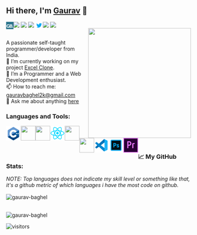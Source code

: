
## Hi there, I'm [Gaurav](https://github.com/gaurav-baghel) 👋

<!--<h3><span class="font-weight:normal" align="left">Connect with me:</span></h3>-->
<p align="left"> 
 <a href="https://gauravbaghel.me/" target="blank"><img align="left" width="20" height="20" src="https://github.com/gaurav-baghel/gaurav-baghel/blob/main/assets/faviconp.png" alt="gauravbaghel.me" /></a>
 <a href="https://linkedin.com/in/gauravb2k" target="blank"><img align="left" width="20" height="20" src="https://github.com/gaurav-baghel/gaurav-baghel/blob/main/assets/linkedIn_PNG32.png?raw=true" alt="gauravb2k" /></a>
 <a href="https://www.leetcode.com/gauravb2k" target="blank"><img align="left" width="20" height="20" src="https://user-images.githubusercontent.com/56120622/118120413-7a0a4500-b40d-11eb-84ed-71a55552817e.png" alt="gauravb2k"/></a>
 <a href="https://www.codechef.com/users/gauravb2k" target="blank"><img align="left" width="20" height="20" src="https://github.com/gaurav-baghel/gaurav-baghel/blob/main/assets/CodeChef%20(%40codechef).jfif" alt="gauravb2k" /></a>
<a href="https://twitter.com/gauravbaghel2k" target="blank"><img align="left" width="20" height="20" src="https://github.com/gaurav-baghel/gaurav-baghel/blob/main/assets/icons8-twitter-480.png?raw=true" alt="gauravbaghel2k" /></a>
<a href="https://www.facebook.com/profile.php?id=100028055211324" target="blank"><img align="left" width="20" height="20" src="https://github.com/gaurav-baghel/gaurav-baghel/blob/main/assets/facebook_logos_PNG19748.png?raw=true" alt="gaurav baghel" /></a>
<a href="https://instagram.com/_gauravbaghel" target="blank"><img align="left" width="20" height="20" src="https://github.com/gaurav-baghel/gaurav-baghel/blob/main/assets/580b57fcd9996e24bc43c521.png?raw=true" alt="_gauravbaghel" /></a>
</p>
<br/>

<!--<img align= "right" src="https://github.com/gaurav-baghel/gaurav-baghel/blob/main/assets/PicsArt_05-13-06.44.23.png?raw=true" width="245" height="280" />-->
<img align= "right" src="https://media.giphy.com/media/USV0ym3bVWQJJmNu3N/giphy.gif" width="280" height="300" />

<br />A passionate self-taught programmer/developer from India. 
<br />🔭 I’m currently working on my project [Excel Clone](https://github.com/gaurav-baghel/Excel-Clone).
<br />🌱 I’m a Programmer and a Web Development enthusiast.
<br />📫 How to reach me: gauravbaghel2k@gmail.com
<br />💬 Ask me about anything [here](https://github.com/gaurav-baghel/gaurav-baghel/issues)
<br />




### Languages and Tools:
 
<img align="left" width="40" height="40" src ="https://github.com/gaurav-baghel/gaurav-baghel/blob/main/assets/c-logo-icon-28389.png?raw=true"> 
<img align="left" width="40" height="40" src ="https://github.com/gaurav-baghel/gaurav-baghel/blob/main/assets/java.png?raw=true"> 
<img align="left" width="40" height="40" src ="https://github.com/gaurav-baghel/gaurav-baghel/blob/main/assets/javascript-39404.png?raw=true"> 
<img align="left" width="40" height="40" src ="https://github.com/gaurav-baghel/gaurav-baghel/blob/main/assets/iconfinder_React.js_logo_1174949.png?raw=true"> 
<img align="left" width="40" height="40" src ="https://github.com/gaurav-baghel/gaurav-baghel/blob/main/assets/MySQL-Logo.wine.png?raw=true">
<img align="left" width="40" height="40" src ="https://github.com/gaurav-baghel/gaurav-baghel/blob/main/assets/Git-Icon-1788C.png?raw=true">
<img align="left" width="40" height="40" src ="https://github.com/gaurav-baghel/gaurav-baghel/blob/main/assets/icons8-visual-studio-code-2019-240.png?raw=true">
<img align="left" width="40" height="40" src ="https://github.com/gaurav-baghel/gaurav-baghel/blob/main/assets/icons8-adobe-photoshop-480.png?raw=true">
<img align="left" width="40" height="40" src ="https://github.com/gaurav-baghel/gaurav-baghel/blob/main/assets/adobe-premiere-pro-logo.png?raw=true">


<br />
<br />


<!-- <br /> <p align="left"> <img src="https://komarev.com/ghpvc/?username=gaurav-baghel&label=Profile%20views&color=0e75b6&style=flat" alt="gaurav-baghel" /> </p>

<!-- <p align="left"> <a href="https://github.com/ryo-ma/github-profile-trophy"><img src="https://github-profile-trophy.vercel.app/?username=gaurav-baghel" alt="gaurav-baghel" /></a> </p>

<!-- <p align="left"> <a href="https://twitter.com/gauravbaghel2k" target="blank"><img src="https://img.shields.io/twitter/follow/gauravbaghel2k?logo=twitter&style=for-the-badge" alt="gauravbaghel2k" /></a> </p> -->




### 📈 My GitHub Stats:
<p><i> <span class="font-weight:normal"> NOTE: Top languages does not indicate my skill level or something like that, it's a github metric of which languages i have the most code on github. </span></i></p>


<img align="center" src="https://github-readme-stats.vercel.app/api?username=gaurav-baghel&show_icons=true&locale=en" alt="gaurav-baghel" />
<p><br /><img align="center" src="https://github-readme-stats.vercel.app/api/top-langs?username=gaurav-baghel&show_icons=true&locale=en&layout=compact" alt="gaurav-baghel" /></p>


![visitors](https://visitor-badge.glitch.me/badge?page_id=gaurav-baghel.visitor-badge)

<!-- <p><img align="center" src="https://github-readme-streak-stats.herokuapp.com/?user=gaurav-baghel&" alt="gaurav-baghel" /></p> -->




